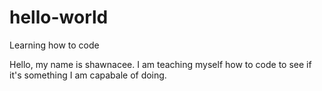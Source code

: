 # hello-world
Learning how to code

Hello, my name is shawnacee.
I am teaching myself how to code to see if it's something I am capabale of doing.
